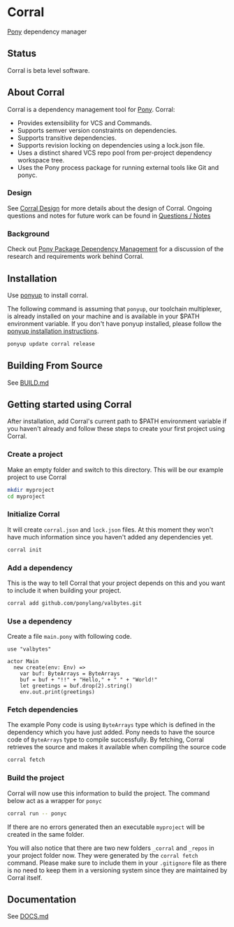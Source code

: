 # Corral


[Pony](https://ponylang.io) dependency manager

## Status

Corral is beta level software.

## About Corral

Corral is a dependency management tool for [Pony](https://www.ponylang.io). Corral:

* Provides extensibility for VCS and Commands.
* Supports semver version constraints on dependencies.
* Supports transitive dependencies.
* Supports revision locking on dependencies using a lock.json file.
* Uses a distinct shared VCS repo pool from per-project dependency workspace tree.
* Uses the Pony process package for running external tools like Git and ponyc.

### Design

See [Corral Design](doc/design.md) for more details about the design of Corral. Ongoing questions and notes for future work can be found in [Questions / Notes](doc/questions_notes.md)

### Background

Check out [Pony Package Dependency Management](doc/package_dependency_management.md) for a discussion of the research and requirements work behind Corral.

## Installation

Use [ponyup](https://github.com/ponylang/ponyup) to install corral.

The following command is assuming that `ponyup`, our toolchain multiplexer, is already installed on your machine and is available in your $PATH environment variable. If you don't have ponyup installed, please follow the [ponyup installation instructions](https://github.com/ponylang/ponyup#installing-ponyup).

```bash
ponyup update corral release
```

## Building From Source

See [BUILD.md](BUILD.md)

## Getting started using Corral

After installation, add Corral's current path to $PATH environment variable if you haven't already and follow these steps to create your first project using Corral.

### Create a project

Make an empty folder and switch to this directory. This will be our example project to use Corral

```bash
mkdir myproject
cd myproject
```

### Initialize Corral

It will create `corral.json` and `lock.json` files. At this moment they won't have much information since you haven't added any dependencies yet.

```bash
corral init
```

### Add a dependency

This is the way to tell Corral that your project depends on this and you want to include it when building your project.

```bash
corral add github.com/ponylang/valbytes.git
```

### Use a dependency

Create a file `main.pony` with following code.

```pony
use "valbytes"

actor Main
  new create(env: Env) =>
    var buf: ByteArrays = ByteArrays
    buf = buf + "!!" + "Hello," + " " + "World!"
    let greetings = buf.drop(2).string()
    env.out.print(greetings)
```

### Fetch dependencies

The example Pony code is using `ByteArrays` type which is defined in the dependency which you have just added. Pony needs to have the source code of `ByteArrays` type to compile successfully. By fetching, Corral retrieves the source and makes it available when compiling the source code

```bash
corral fetch
```

### Build the project

Corral will now use this information to build the project. The command below act as a wrapper for `ponyc`

```bash
corral run -- ponyc
```

If there are no errors generated then an executable `myproject` will be created in the same folder.

You will also notice that there are two new folders `_corral` and `_repos` in your project folder now. They were generated by the `corral fetch` command. Please make sure to include them in your `.gitignore` file as there is no need to keep them in a versioning system since they are maintained by Corral itself.

## Documentation

See [DOCS.md](DOCS.md)
